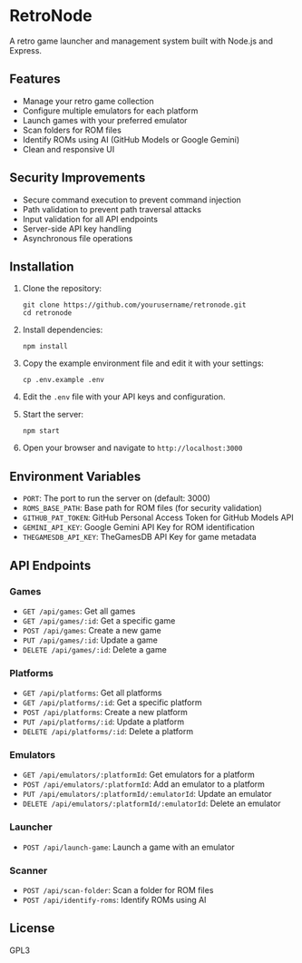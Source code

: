 # RetroNode

A retro game launcher and management system built with Node.js and Express.

## Features

- Manage your retro game collection
- Configure multiple emulators for each platform
- Launch games with your preferred emulator
- Scan folders for ROM files
- Identify ROMs using AI (GitHub Models or Google Gemini)
- Clean and responsive UI

## Security Improvements

- Secure command execution to prevent command injection
- Path validation to prevent path traversal attacks
- Input validation for all API endpoints
- Server-side API key handling
- Asynchronous file operations

## Installation

1. Clone the repository:
   ```
   git clone https://github.com/yourusername/retronode.git
   cd retronode
   ```

2. Install dependencies:
   ```
   npm install
   ```

3. Copy the example environment file and edit it with your settings:
   ```
   cp .env.example .env
   ```

4. Edit the `.env` file with your API keys and configuration.

5. Start the server:
   ```
   npm start
   ```

6. Open your browser and navigate to `http://localhost:3000`

## Environment Variables

- `PORT`: The port to run the server on (default: 3000)
- `ROMS_BASE_PATH`: Base path for ROM files (for security validation)
- `GITHUB_PAT_TOKEN`: GitHub Personal Access Token for GitHub Models API
- `GEMINI_API_KEY`: Google Gemini API Key for ROM identification
- `THEGAMESDB_API_KEY`: TheGamesDB API Key for game metadata

## API Endpoints

### Games

- `GET /api/games`: Get all games
- `GET /api/games/:id`: Get a specific game
- `POST /api/games`: Create a new game
- `PUT /api/games/:id`: Update a game
- `DELETE /api/games/:id`: Delete a game

### Platforms

- `GET /api/platforms`: Get all platforms
- `GET /api/platforms/:id`: Get a specific platform
- `POST /api/platforms`: Create a new platform
- `PUT /api/platforms/:id`: Update a platform
- `DELETE /api/platforms/:id`: Delete a platform

### Emulators

- `GET /api/emulators/:platformId`: Get emulators for a platform
- `POST /api/emulators/:platformId`: Add an emulator to a platform
- `PUT /api/emulators/:platformId/:emulatorId`: Update an emulator
- `DELETE /api/emulators/:platformId/:emulatorId`: Delete an emulator

### Launcher

- `POST /api/launch-game`: Launch a game with an emulator

### Scanner

- `POST /api/scan-folder`: Scan a folder for ROM files
- `POST /api/identify-roms`: Identify ROMs using AI

## License

GPL3